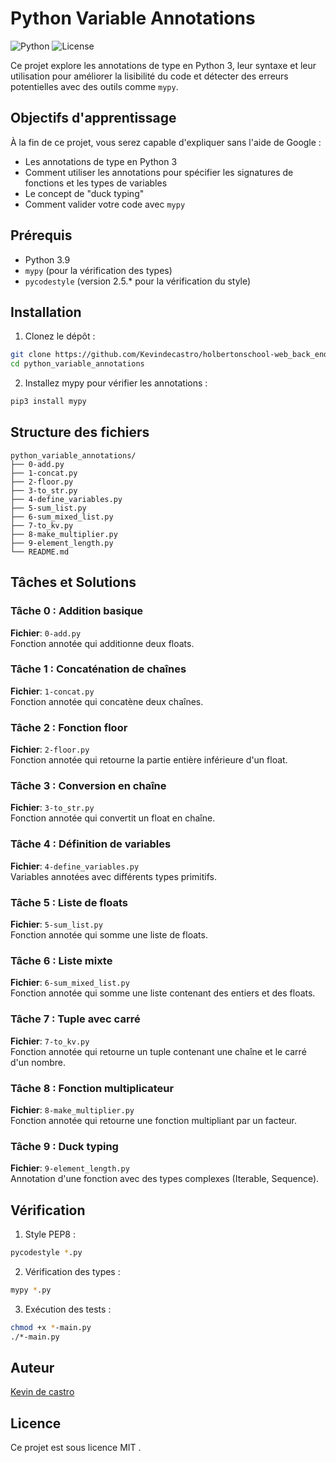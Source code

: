 # Python Variable Annotations

![Python](https://img.shields.io/badge/python-3.9-blue.svg)
![License](https://img.shields.io/badge/license-MIT-green.svg)

Ce projet explore les annotations de type en Python 3, leur syntaxe et leur utilisation pour améliorer la lisibilité du code et détecter des erreurs potentielles avec des outils comme `mypy`.

## Objectifs d'apprentissage

À la fin de ce projet, vous serez capable d'expliquer sans l'aide de Google :

- Les annotations de type en Python 3
- Comment utiliser les annotations pour spécifier les signatures de fonctions et les types de variables
- Le concept de "duck typing"
- Comment valider votre code avec `mypy`

## Prérequis

- Python 3.9
- `mypy` (pour la vérification des types)
- `pycodestyle` (version 2.5.* pour la vérification du style)

## Installation

1. Clonez le dépôt :
```bash
git clone https://github.com/Kevindecastro/holbertonschool-web_back_end.git
cd python_variable_annotations
```

2. Installez mypy pour vérifier les annotations :
```bash
pip3 install mypy
```

## Structure des fichiers

```
python_variable_annotations/
├── 0-add.py
├── 1-concat.py
├── 2-floor.py
├── 3-to_str.py
├── 4-define_variables.py
├── 5-sum_list.py
├── 6-sum_mixed_list.py
├── 7-to_kv.py
├── 8-make_multiplier.py
├── 9-element_length.py
└── README.md
```

## Tâches et Solutions

### Tâche 0 : Addition basique
**Fichier**: `0-add.py`  
Fonction annotée qui additionne deux floats.

### Tâche 1 : Concaténation de chaînes
**Fichier**: `1-concat.py`  
Fonction annotée qui concatène deux chaînes.

### Tâche 2 : Fonction floor
**Fichier**: `2-floor.py`  
Fonction annotée qui retourne la partie entière inférieure d'un float.

### Tâche 3 : Conversion en chaîne
**Fichier**: `3-to_str.py`  
Fonction annotée qui convertit un float en chaîne.

### Tâche 4 : Définition de variables
**Fichier**: `4-define_variables.py`  
Variables annotées avec différents types primitifs.

### Tâche 5 : Liste de floats
**Fichier**: `5-sum_list.py`  
Fonction annotée qui somme une liste de floats.

### Tâche 6 : Liste mixte
**Fichier**: `6-sum_mixed_list.py`  
Fonction annotée qui somme une liste contenant des entiers et des floats.

### Tâche 7 : Tuple avec carré
**Fichier**: `7-to_kv.py`  
Fonction annotée qui retourne un tuple contenant une chaîne et le carré d'un nombre.

### Tâche 8 : Fonction multiplicateur
**Fichier**: `8-make_multiplier.py`  
Fonction annotée qui retourne une fonction multipliant par un facteur.

### Tâche 9 : Duck typing
**Fichier**: `9-element_length.py`  
Annotation d'une fonction avec des types complexes (Iterable, Sequence).

## Vérification

1. Style PEP8 :
```bash
pycodestyle *.py
```

2. Vérification des types :
```bash
mypy *.py
```

3. Exécution des tests :
```bash
chmod +x *-main.py
./*-main.py
```

## Auteur

[Kevin de castro](https://github.com/Kevindecastro)

## Licence

Ce projet est sous licence MIT .
